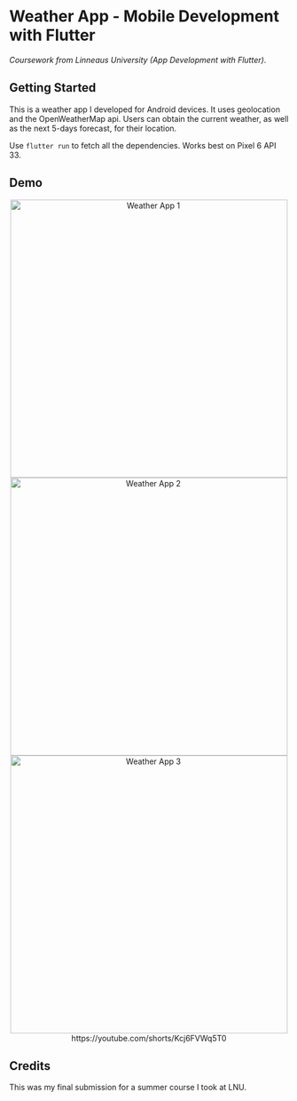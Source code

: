 # Weather App - Mobile Development with Flutter
*Coursework from Linneaus University (App Development with Flutter)*.

## Getting Started

This is a weather app I developed for Android devices. It uses geolocation and the OpenWeatherMap api. Users can obtain the current weather, as well as the next 5-days forecast, for their location.

Use `flutter run` to fetch all the dependencies. Works best on Pixel 6 API 33.

## Demo

<div align="center">
<section>
<img src="https://imgur.com/cmeyRp6.jpg" alt="Weather App 1" style="height: 500px;">
<img src="https://imgur.com/JmmJ8r3.jpg" alt="Weather App 2" style="height: 500px;">
<img src="https://imgur.com/ACFNDBH.jpg" alt="Weather App 3" style="height: 500px;">
</section>
https://youtube.com/shorts/Kcj6FVWq5T0
</div>

## Credits

This was my final submission for a summer course I took at LNU.
